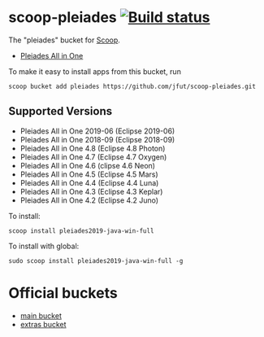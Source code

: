 # scoop-pleiades [![Build status](https://ci.appveyor.com/api/projects/status/6jgpvtxarwl8lkki?svg=true)](https://ci.appveyor.com/project/jfut/scoop-pleiades)

The "pleiades" bucket for [Scoop](http://scoop.sh).

- [Pleiades All in One](http://mergedoc.osdn.jp/)

To make it easy to install apps from this bucket, run

```
scoop bucket add pleiades https://github.com/jfut/scoop-pleiades.git
```

## Supported Versions

- Pleiades All in One 2019-06 (Eclipse 2019-06)
- Pleiades All in One 2018-09 (Eclipse 2018-09)
- Pleiades All in One 4.8 (Eclipse 4.8 Photon)
- Pleiades All in One 4.7 (Eclipse 4.7 Oxygen)
- Pleiades All in One 4.6 (clipse 4.6 Neon)
- Pleiades All in One 4.5 (Eclipse 4.5 Mars)
- Pleiades All in One 4.4 (Eclipse 4.4 Luna)
- Pleiades All in One 4.3 (Eclipse 4.3 Keplar)
- Pleiades All in One 4.2 (Eclipse 4.2 Juno)

To install:

```
scoop install pleiades2019-java-win-full
```

To install with global:

```
sudo scoop install pleiades2019-java-win-full -g
```

# Official buckets

- [main bucket](https://github.com/ScoopInstaller/Main)
- [extras bucket](https://github.com/lukesampson/scoop-extras)


